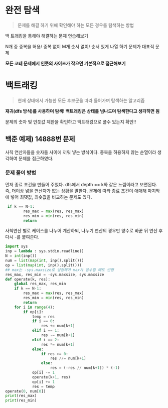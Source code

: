 # 완전 탐색
>문제를 해결 하기 위해 확인해야 하는 모든 경우를 탐색하는 방법

백 트래킹을 통해야 해결하는 문제 연습해보기

N개 중 중복을 허용/ 중복 없이 M개 순서 없이/ 순서 있게 나열 하기 문제가 대표적 문제

<b>모든 코테 문제에서 인풋의 사이즈가 작으면 기본적으로 접근해보기</b>

# 백트래킹
>현재 상태에서 가능한 모든 후보군을 따라 들어가며 탐색하는 알고리즘

<b>재귀(dfs 방식)를 사용하며 탐색! 백트래킹은 상태를 넘나드며 탐색한다고 생각하면 됨</b>

문제의 숫자 및 인풋값 제한을 확인하고 백트래킹으로 풀수 있는지 확인!! 

## 백준 예제) 14888번 문제
사칙 연산자들을 숫자들 사이에 끼워 넣는 방식이다. 중복을 허용하지 않는 순열이라 생각하여 문제를 접근하였다.

### 문제 풀이 방법
먼저 종료 조건을 만들어 주었다. dfs에서 depth == k와 같은 느낌이라고 보면된다. 즉, 더이상 넣을 연산자가 없는 상황을 말한다. 문제에 따라 
종료 조건이 애매해 마지막에 넣어 최댓값, 최솟값을 비교하는 문제도 있다.
```python
 if k == N-1:
        res_max = max(res, res_max)
        res_min = min(res, res_min)
        return
```
사칙연산 별로 케이스를 나누어 계산하되, 나누기 연산의 경우만 양수로 바꾼 뒤 연산 후 다시 -를 붙여준다.
```python
import sys
inp = lambda : sys.stdin.readline()
N = int(inp())
num = list(map(int, inp().split()))
op = list(map(int, inp().split()))
## max는 -sys.maxsize로 설정해야 max가 음수일 때도 반영
res_max, res_min = -sys.maxsize, sys.maxsize
def operate(k, res):
    global res_max, res_min
    if k == N-1:
        res_max = max(res, res_max)
        res_min = min(res, res_min)
        return
    for i in range(4):
        if op[i]:
            temp = res
            if i == 0:
                res += num[k+1]
            elif i == 1:
                res -= num[k+1]
            elif i == 2:
                res *= num[k+1]
            else:
                if res >= 0:
                    res //= num[k+1]
                else:
                    res = (-res // num[k+1]) * (-1)
            op[i] -= 1
            operate(k+1, res)
            op[i] += 1
            res = temp
operate(0, num[0])
print(res_max)
print(res_min)
```
